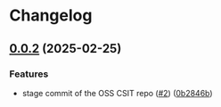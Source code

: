 # Changelog

## [0.0.2](https://github.com/agntcy/csit/compare/agentic-apps-v0.0.1...agentic-apps-v0.0.2) (2025-02-25)


### Features

* stage commit of the OSS CSIT repo ([#2](https://github.com/agntcy/csit/issues/2)) ([0b2846b](https://github.com/agntcy/csit/commit/0b2846b033e96aa125bec459b1875bc5fa985904))
